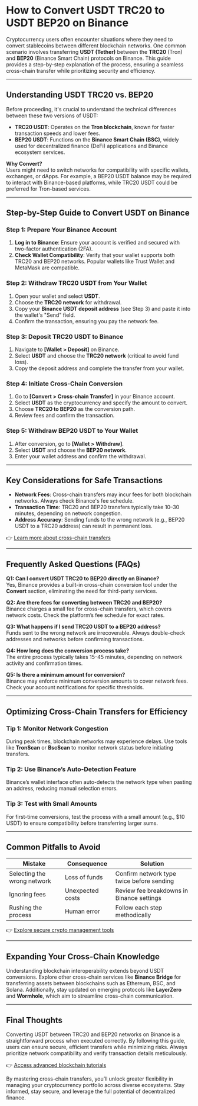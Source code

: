 # How to Convert USDT TRC20 to USDT BEP20 on Binance  

Cryptocurrency users often encounter situations where they need to convert stablecoins between different blockchain networks. One common scenario involves transferring **USDT (Tether)** between the **TRC20** (Tron) and **BEP20** (Binance Smart Chain) protocols on Binance. This guide provides a step-by-step explanation of the process, ensuring a seamless cross-chain transfer while prioritizing security and efficiency.  

---

## Understanding USDT TRC20 vs. BEP20  

Before proceeding, it's crucial to understand the technical differences between these two versions of USDT:  

- **TRC20 USDT**: Operates on the **Tron blockchain**, known for faster transaction speeds and lower fees.  
- **BEP20 USDT**: Functions on the **Binance Smart Chain (BSC)**, widely used for decentralized finance (DeFi) applications and Binance ecosystem services.  

**Why Convert?**  
Users might need to switch networks for compatibility with specific wallets, exchanges, or dApps. For example, a BEP20 USDT balance may be required to interact with Binance-based platforms, while TRC20 USDT could be preferred for Tron-based services.  

---

## Step-by-Step Guide to Convert USDT on Binance  

### Step 1: Prepare Your Binance Account  
1. **Log in to Binance**: Ensure your account is verified and secured with two-factor authentication (2FA).  
2. **Check Wallet Compatibility**: Verify that your wallet supports both TRC20 and BEP20 networks. Popular wallets like Trust Wallet and MetaMask are compatible.  

### Step 2: Withdraw TRC20 USDT from Your Wallet  
1. Open your wallet and select **USDT**.  
2. Choose the **TRC20 network** for withdrawal.  
3. Copy your **Binance USDT deposit address** (see Step 3) and paste it into the wallet's "Send" field.  
4. Confirm the transaction, ensuring you pay the network fee.  

### Step 3: Deposit TRC20 USDT to Binance  
1. Navigate to **[Wallet > Deposit]** on Binance.  
2. Select **USDT** and choose the **TRC20 network** (critical to avoid fund loss).  
3. Copy the deposit address and complete the transfer from your wallet.  

### Step 4: Initiate Cross-Chain Conversion  
1. Go to **[Convert > Cross-chain Transfer]** in your Binance account.  
2. Select **USDT** as the cryptocurrency and specify the amount to convert.  
3. Choose **TRC20 to BEP20** as the conversion path.  
4. Review fees and confirm the transaction.  

### Step 5: Withdraw BEP20 USDT to Your Wallet  
1. After conversion, go to **[Wallet > Withdraw]**.  
2. Select **USDT** and choose the **BEP20 network**.  
3. Enter your wallet address and confirm the withdrawal.  

---

## Key Considerations for Safe Transactions  

- **Network Fees**: Cross-chain transfers may incur fees for both blockchain networks. Always check Binance's fee schedule.  
- **Transaction Time**: TRC20 and BEP20 transfers typically take 10–30 minutes, depending on network congestion.  
- **Address Accuracy**: Sending funds to the wrong network (e.g., BEP20 USDT to a TRC20 address) can result in permanent loss.  

👉 [Learn more about cross-chain transfers](https://bit.ly/okx-bonus)  

---

## Frequently Asked Questions (FAQs)  

**Q1: Can I convert USDT TRC20 to BEP20 directly on Binance?**  
Yes, Binance provides a built-in cross-chain conversion tool under the **Convert** section, eliminating the need for third-party services.  

**Q2: Are there fees for converting between TRC20 and BEP20?**  
Binance charges a small fee for cross-chain transfers, which covers network costs. Check the platform’s fee schedule for exact rates.  

**Q3: What happens if I send TRC20 USDT to a BEP20 address?**  
Funds sent to the wrong network are irrecoverable. Always double-check addresses and networks before confirming transactions.  

**Q4: How long does the conversion process take?**  
The entire process typically takes 15–45 minutes, depending on network activity and confirmation times.  

**Q5: Is there a minimum amount for conversion?**  
Binance may enforce minimum conversion amounts to cover network fees. Check your account notifications for specific thresholds.  

---

## Optimizing Cross-Chain Transfers for Efficiency  

### Tip 1: Monitor Network Congestion  
During peak times, blockchain networks may experience delays. Use tools like **TronScan** or **BscScan** to monitor network status before initiating transfers.  

### Tip 2: Use Binance’s Auto-Detection Feature  
Binance’s wallet interface often auto-detects the network type when pasting an address, reducing manual selection errors.  

### Tip 3: Test with Small Amounts  
For first-time conversions, test the process with a small amount (e.g., $10 USDT) to ensure compatibility before transferring larger sums.  

---

## Common Pitfalls to Avoid  

| Mistake | Consequence | Solution |  
|--------|-------------|----------|  
| Selecting the wrong network | Loss of funds | Confirm network type twice before sending |  
| Ignoring fees | Unexpected costs | Review fee breakdowns in Binance settings |  
| Rushing the process | Human error | Follow each step methodically |  

👉 [Explore secure crypto management tools](https://bit.ly/okx-bonus)  

---

## Expanding Your Cross-Chain Knowledge  

Understanding blockchain interoperability extends beyond USDT conversions. Explore other cross-chain services like **Binance Bridge** for transferring assets between blockchains such as Ethereum, BSC, and Solana. Additionally, stay updated on emerging protocols like **LayerZero** and **Wormhole**, which aim to streamline cross-chain communication.  

---

## Final Thoughts  

Converting USDT between TRC20 and BEP20 networks on Binance is a straightforward process when executed correctly. By following this guide, users can ensure secure, efficient transfers while minimizing risks. Always prioritize network compatibility and verify transaction details meticulously.  

👉 [Access advanced blockchain tutorials](https://bit.ly/okx-bonus)  

By mastering cross-chain transfers, you’ll unlock greater flexibility in managing your cryptocurrency portfolio across diverse ecosystems. Stay informed, stay secure, and leverage the full potential of decentralized finance.
